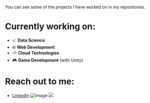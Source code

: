 You can see some of the projects I have worked on in my repositories. 
# Currently working on:
- 📈 **Data Science**
- 🌐 **Web Development**
- ⛅ **Cloud Technologies**
- 🎮 **Game Development** (with Unity)

# Reach out to me:
- [LinkedIn](https://www.linkedin.com/in/emretarakci/) ![Image](https://img.shields.io/badge/LinkedIn-0077B5?style=for-the-badge&logo=linkedin&logoColor=white)
<a href="https://www.linkedin.com/in/emretarakci/"><img src="https://img.shields.io/badge/LinkedIn-0077B5?style=for-the-badge&logo=linkedin&logoColor=white"></a>
<!--
**tarakciemre/tarakciemre** is a ✨ _special_ ✨ repository because its `README.md` (this file) appears on your GitHub profile.

Here are some ideas to get you started:

- 🔭 I’m currently working on ...
- 🌱 I’m currently learning ...
- 👯 I’m looking to collaborate on ...
- 🤔 I’m looking for help with ...
- 💬 Ask me about ...
- 📫 How to reach me: ...
- 😄 Pronouns: ...
- ⚡ Fun fact: ...
-->
